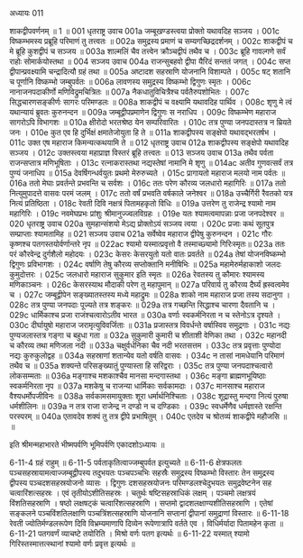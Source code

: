 अध्यायः 011

शाकद्वीपवर्णनम् ॥ 1 ॥
001	धृतराष्ट्र उवाच 
001a	जम्बूखण्डस्त्वया प्रोक्तो यथावदिह सञ्जय ।
001c	विष्कम्भमस्य प्रब्रूहि परिमाणं तु तत्त्वतः ॥
002a	समुद्रस्य प्रमाणं च सम्यगच्छिद्रदर्शनम् ।
002c	शाकद्वीपं च मे ब्रूहि कुशद्वीपं च सञ्जय ॥
003a	शाल्मलिं चैव तत्त्वेन क्रौञ्चद्वीपं तथैव च ।
003c	ब्रूहि गावल्गणे सर्वं राहोः सोमार्कयोस्तथा ॥
004	सञ्जय उवाच 
004a	राजन्सुबहवो द्वीपा यैरिदं सन्ततं जगत् ।
004c	सप्त द्वीपान्प्रवक्ष्यामि चन्द्रादित्यौ ग्रहं तथा ॥
005a	अष्टादश सहस्राणि योजनानि विशाम्पते ।
005c	षट् शतानि च पूर्णानि विष्कम्भो जम्बुपर्वतः ॥
006a	लावणस्य समुद्रस्य विष्कम्भो द्विगुणः स्मृतः ।
006c	नानाजनपदाकीर्णो मणिविद्रुमचित्रितः ॥
007a	नैकधातुविचित्रैश्च पर्वतैरुपशोभितः ।
007c	सिद्धचारणसङ्कीर्णः सागरः परिमण्डलः ॥
008a	शाकद्वीपं च वक्ष्यामि यथावदिह पार्थिव ।
008c	शृणु मे त्वं यथान्यायं ब्रुवतः कुरुनन्दन ॥
009a	जम्बूद्वीपप्रमाणेन द्विगुणः स नराधिप ।
009c	विष्कम्भेण महाराज सागरोऽपि विभागशः ॥
010a	क्षीरोदो भरतश्रेष्ठ येन सम्परिवारितः ।
010c	तत्र पुण्या जनपदास्तत्र न म्रियते जनः ।
010e	कुत एव हि दुर्भिक्षं क्षमातेजोयुता हि ते ॥
011a	शाकद्वीपस्य सङ्क्षेपो यथावद्भरतर्षभ ।
011c	उक्त एष महाराज किमन्यत्कथयामि ते ॥
012	धृतराष्ट्र उवाच 
012a	शाकद्वीपस्य सङ्क्षेपो यथावदिह सञ्जय ।
012c	उक्तस्त्वया महाप्राज्ञ विस्तरं ब्रूहि तत्त्वतः ॥
013	सञ्जय उवाच 
013a	तथैव पर्वता राजन्सप्तात्र मणिभूषिताः ।
013c	रत्नाकरास्तथा नद्यस्तेषां नामानि मे शृणु ॥
014ac	अतीव गुणवत्सर्वं तत्र पुण्यं जनाधिप ॥
015a	देवर्षिगन्धर्वयुतः प्रथमो मेरुरुच्यते ।
015c	प्रागायतो महाराज मलयो नाम पर्वतः ॥
016a	ततो मेघाः प्रवर्तन्ते प्रभवन्ति च सर्वशः ।
016c	ततः परेण कौरव्य जलधारो महागिरिः ॥
017a	ततो नित्युमुपादत्ते वासवः परमं जलम् ।
017c	ततो वर्षं प्रभवति वर्षकाले जनेश्वर ॥
018a	उच्चैर्गिरी रैवतको यत्र नित्यं प्रतिष्ठिता ।
018c	रेवती दिवि नक्षत्रं पितामहकृतो विधिः ॥
019a	उत्तरेण तु राजेन्द्र श्यामो नाम महागिरिः ।
019c	नवमेघप्रभः प्रांशुः श्रीमानुज्ज्वलविग्रहः ।
019e	यतः श्यामत्वमापन्नाः प्रजा जनपदेश्वर ॥
020	धृतराष्ट्र उवाच 
020a	सुमहान्संशयो मेऽद्य प्रोक्तोऽयं सञ्जय त्वया ।
020c	प्रजाः कथं सूतपुत्र सम्प्राप्ताः श्यामतामिह ॥
021	सञ्जय उवाच 
021a	सर्वेष्वेव महाराज द्वीपेषु कुरुनन्दन ।
021c	गौरः कृष्णश्च पतगस्तयोर्वर्णान्तरे नृप ॥
022ac	श्यामो यस्मात्प्रवृत्तो वै तस्माच्छ्यामो गिरिःस्मृतः॥
023a	ततः परं कौरवेन्द्र दुर्गशैलो महोदयः ।
023c	केसरः केसरयुतो यतो वातः प्रवर्तते ॥
024a	तेषां योजनविष्कम्भो द्विगुणः प्रविभागशः ।
024c	वर्षाणि तेषु कौरव्य सप्तोक्तानि मनीषिभिः ॥
025a	महामेरुर्महाकाशो जलदः कुमुदोत्तरः ।
025c	जलधारो महाराज सुकुमार इति स्मृतः ॥
026a	रेवतस्य तु कौमारः श्यामस्य मणिकाञ्चनः ।
026c	केसरस्याथ मौदाकी परेण तु महापुमान् ॥
027a	परिवार्य तु कौरव्य दैर्घ्यं ह्रस्वत्वमेव च ।
027c	जम्बूद्वीपेन सङ्ख्यातस्तस्य मध्ये महाद्रुमः ॥
028a	शाको नाम महाराज प्रजा तस्य सदानुगा ।
028c	तत्र पुण्या जनपदाः पूज्यते तत्र शङ्करः ॥
029a	तत्र गच्छन्ति सिद्धाश्च चारणा दैवतानि च ।
029c	धार्मिकाश्च प्रजा राजंश्चत्वारोऽतीव भारत ॥
030a	वर्णाः स्वकर्मनिरता न च स्तेनोऽत्र दृश्यते ।
030c	दीर्घायुषो महाराज जरामृत्युविवर्जिताः ॥
031a	प्रजास्तत्र विवर्धन्ते वर्षास्विव समुद्रगाः ।
031c	नद्यः पुण्यजलास्तत्र गङ्गा च बहुधा गता ॥
032a	सुकुमारी कुमारी च शीताशी वेणिका तथा ।
032c	महानदी च कौरव्य तथा मणिजला नदी ॥
033a	चक्षुर्वर्धनिका चैव नदी भरतसत्तम ।
033c	तत्र प्रवृत्ताः पुण्योदा नद्यः कुरुकुलोद्वह ॥
034a	सहस्राणां शतान्येव यतो वर्षति वासवः ।
034c	न तासां नामधेयानि परिमाणं तथैव च ॥
035a	शक्यन्ते परिसङ्ख्यातुं पुण्यास्ता हि सरिद्वराः ।
035c	तत्र पुण्या जनपदाश्चत्वारो लोकसम्मताः ॥
036a	मङ्गाश्च मशकाश्चैव मानसा मन्दगास्तथा ।
036c	मङ्गा ब्राह्मणभूयिष्ठाः स्वकर्मनिरता नृप ॥
037a	मशकेषु च राजन्या धार्मिकाः सर्वकामदाः ।
037c	मानसाश्च महाराज वैश्यधर्मोपजीविनः ॥
038a	सर्वकामसमायुक्ताः शूरा धर्मार्थनिश्चिताः ।
038c	शूद्रास्तु मन्दगा नित्यं पुरुषा धर्मशीलिनः ॥
039a	न तत्र राजा राजेन्द्र न दण्डो न च दण्डिकाः ।
039c	स्वधर्मेणैव धर्मज्ञास्ते रक्षन्ति परस्परम् ॥
040a	एतावदेव शक्यं तु तत्र द्वीपे प्रभाषितुम् ।
040c	एतदेव च श्रोतव्यं शाकद्वीपे महौजसि ॥ ॥

इति श्रीमन्महाभारते भीष्मपर्वणि भूमिपर्वणि एकादशोऽध्यायः ॥

6-11-4 ग्रहं राहुम् ॥ 6-11-5 पर्वताकृतित्वाज्जम्बुपर्वत इत्युच्यते ॥ 6-11-6 क्षेत्रफलतः पञ्चसहस्रायामत्वाज्जम्बूद्वीपस्य तदुभयतः पञ्चपञ्चभिः सहस्रैः समुद्रस्य विष्कम्भो विस्तारः तेन समुद्रस्य द्वीपस्य पञ्चदशसहस्रयोजनो व्यासः । द्विगुणः दशसहस्रयोजनः परिमण्डलश्चेदुभयतः समुद्रवेष्टनेन सह चत्वारिंशत्सहस्रः । एवं तृतीयोऽशीतिसहस्रः । चतुर्थः षष्टिसहस्राधिकं लक्षम् । पञ्चमो लक्षत्रयं विंशतिसहस्राणि । षष्ठो लक्षषट्कं चत्वारिंशत्सहस्राणि । सप्तमो द्वादशलक्षाण्यशीतिसहस्राणि । एतेषां सङ्कलने पञ्चविंशतिलक्षाणि पञ्चत्रिंशत्सहस्राणि योजनानि सप्तानां द्वीपानां समुद्राणां विस्तारः ॥ 6-11-18 रेवती ज्योतिर्मण्डलरूपेण दिवि विभ्रम्यमाणापि दिव्येन रूपेणात्रापि वर्तते एव । विधिर्मर्यादा पितामहेन कृता ॥ 6-11-21 पतगवर्णं व्याचष्टे तयोरिति । मिश्रो वर्णः पतग इत्यर्थः ॥ 6-11-22 यस्मात् श्यामो गिरिस्तस्मात्तत्स्थानां श्यामो वर्णः प्रवृत्त इत्यर्थः ॥
